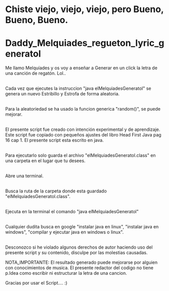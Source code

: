 # Chiste viejo, viejo, viejo, pero Bueno, Bueno, Bueno.
# Daddy_Melquiades_regueton_lyric_generatol
Me llamo Melquíades y os voy a enseñar a Generar en un click la letra de una canción de regatón. Lol.. 

<br>Cada vez que ejecutes la instruccion "java elMelquiadesGeneratol" se genera un nuevo Estribillo y Estrofa de forma aleatoria.

<br>Para la aleatoriedad se ha usado la funcion generica "random()", se puede mejorar.

<br>El presente script fue creado con intención experimental y de aprendizaje. Este script fue copiado con pequeños ajustes del libro Head First Java pag 16 cap 1. El presente script esta escrito en java.

<br>Para ejecutarlo solo guarda el archivo "elMelquiadesGeneratol.class" en una carpeta en el lugar que tu desees.

<br>Abre una terminal.

<br>Busca la ruta de la carpeta donde esta guardado "elMelquiadesGeneratol.class".

<br>Ejecuta en la terminal el comando "java elMelquiadesGeneratol"

<br>Cualquier dudita busca en google "instalar java en linux", "instalar java en windows", "compilar y ejecutar java en windows o linux".

<br>Desconozco si he violado algunos derechos de autor haciendo uso del presente script y su contenido, disculpe por las molestias causadas.

NOTA_IMPORTANTE: El resultado generado puede mejorarse por alguien con conocimientos de musica. El presente redactor del codigo no tiene p.Idea como escribir ni estructurar la letra de una cancion.

Gracias por usar el Script.... :)

